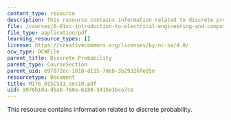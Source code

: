```yaml
---
content_type: resource
description: This resource contains information related to discrete probability.
file: /courses/6-01sc-introduction-to-electrical-engineering-and-computer-science-i-spring-2011/9976b10ad5ab760a61885415e1bce7ce_MIT6_01SCS11_ses10.pdf
file_type: application/pdf
learning_resource_types: []
license: https://creativecommons.org/licenses/by-nc-sa/4.0/
ocw_type: OCWFile
parent_title: Discrete Probability
parent_type: CourseSection
parent_uid: e97072ec-1818-d115-7deb-3b29326fe85e
resourcetype: Document
title: MIT6_01SCS11_ses10.pdf
uid: 9976b10a-d5ab-760a-6188-5415e1bce7ce
---
```

This resource contains information related to discrete probability.